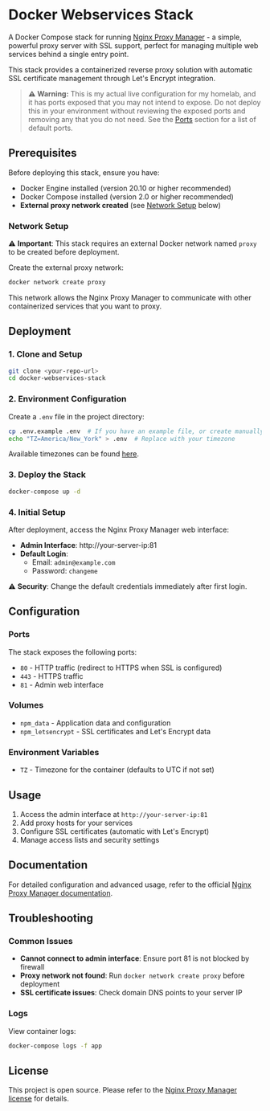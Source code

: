 # Docker Webservices Stack

A Docker Compose stack for running [Nginx Proxy Manager](https://nginxproxymanager.com/) - a simple, powerful proxy server with SSL support, perfect for managing multiple web services behind a single entry point.

This stack provides a containerized reverse proxy solution with automatic SSL certificate management through Let's Encrypt integration.

> **⚠️ Warning:** This is my actual live configuration for my homelab, and it has ports exposed that you may not intend to expose. Do not deploy this in your environment without reviewing the exposed ports and removing any that you do not need. See the [Ports](#ports) section for a list of default ports.

## Prerequisites

Before deploying this stack, ensure you have:

- Docker Engine installed (version 20.10 or higher recommended)
- Docker Compose installed (version 2.0 or higher recommended)
- **External proxy network created** (see [Network Setup](#network-setup) below)

### Network Setup

⚠️ **Important**: This stack requires an external Docker network named `proxy` to be created before deployment.

Create the external proxy network:

```bash
docker network create proxy
```

This network allows the Nginx Proxy Manager to communicate with other containerized services that you want to proxy.

## Deployment

### 1. Clone and Setup

```bash
git clone <your-repo-url>
cd docker-webservices-stack
```

### 2. Environment Configuration

Create a `.env` file in the project directory:

```bash
cp .env.example .env  # If you have an example file, or create manually:
echo "TZ=America/New_York" > .env  # Replace with your timezone
```

Available timezones can be found [here](https://en.wikipedia.org/wiki/List_of_tz_database_time_zones).

### 3. Deploy the Stack

```bash
docker-compose up -d
```

### 4. Initial Setup

After deployment, access the Nginx Proxy Manager web interface:

- **Admin Interface**: http://your-server-ip:81
- **Default Login**:
  - Email: `admin@example.com`
  - Password: `changeme`

⚠️ **Security**: Change the default credentials immediately after first login.

## Configuration

### Ports

The stack exposes the following ports:

- `80` - HTTP traffic (redirect to HTTPS when SSL is configured)
- `443` - HTTPS traffic
- `81` - Admin web interface

### Volumes

- `npm_data` - Application data and configuration
- `npm_letsencrypt` - SSL certificates and Let's Encrypt data

### Environment Variables

- `TZ` - Timezone for the container (defaults to UTC if not set)

## Usage

1. Access the admin interface at `http://your-server-ip:81`
2. Add proxy hosts for your services
3. Configure SSL certificates (automatic with Let's Encrypt)
4. Manage access lists and security settings

## Documentation

For detailed configuration and advanced usage, refer to the official [Nginx Proxy Manager documentation](https://github.com/NginxProxyManager/nginx-proxy-manager).

## Troubleshooting

### Common Issues

- **Cannot connect to admin interface**: Ensure port 81 is not blocked by firewall
- **Proxy network not found**: Run `docker network create proxy` before deployment
- **SSL certificate issues**: Check domain DNS points to your server IP

### Logs

View container logs:

```bash
docker-compose logs -f app
```

## License

This project is open source. Please refer to the [Nginx Proxy Manager license](https://github.com/NginxProxyManager/nginx-proxy-manager/blob/develop/LICENSE) for details.

